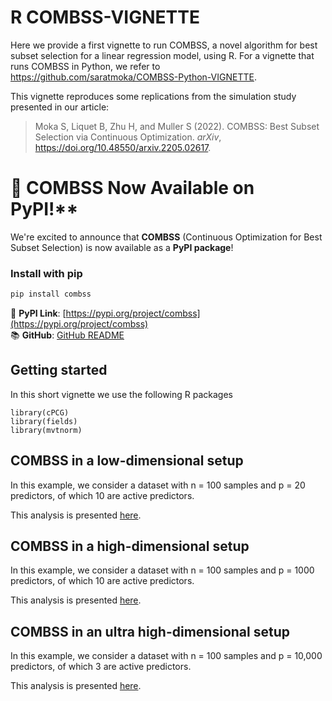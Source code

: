 # R COMBSS-VIGNETTE

Here we provide a first vignette to run COMBSS, a novel algorithm for best subset selection for a linear regression model, using R. For a vignette that runs COMBSS in Python, we refer to https://github.com/saratmoka/COMBSS-Python-VIGNETTE.

This vignette reproduces some replications from the simulation study presented in our article:

> Moka S, Liquet B, Zhu H, and Muller S (2022). COMBSS: Best Subset Selection via Continuous Optimization. *arXiv*, https://doi.org/10.48550/arxiv.2205.02617.

# 🎉 COMBSS Now Available on PyPI!**  

We're excited to announce that **COMBSS** (Continuous Optimization for Best Subset Selection) is now available as a **PyPI package**!  

### **Install with pip**  
```bash
pip install combss
```

🔗 **PyPI Link**: [https://pypi.org/project/combss](https://pypi.org/project/combss)  
📚 **GitHub**: [GitHub README](https://github.com/saratmoka/combss)  


## Getting started

In this short vignette we use the following R packages

```
library(cPCG)
library(fields)
library(mvtnorm)
```

##  COMBSS in a low-dimensional setup

In this example, we consider a dataset with n = 100 samples and p = 20 predictors, of which 10 are active predictors.

This analysis is presented [here](/Low_dimensional_example.md).
 

## COMBSS in a high-dimensional setup

In this example, we consider a dataset with n = 100 samples and p = 1000 predictors, of which 10 are active predictors.

This analysis is presented [here](/High_dimensional_example.md).

## COMBSS in an ultra high-dimensional setup

In this example, we consider a dataset with n = 100 samples and p = 10,000 predictors, of which 3 are active predictors.

This analysis is presented [here](/Ultra_High_dimensional_example.md).
